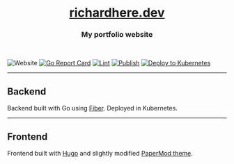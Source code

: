 <h1 align=center><a href="https://richardhere.dev/" rel="nofollow">richardhere.dev</a></h1>
<h3 align=center>My portfolio website</h3>
<br>

![Website](https://img.shields.io/website?url=https%3A%2F%2Frichardhere.dev%2F)
[![Go Report Card](https://goreportcard.com/badge/github.com/richard-on/website)](https://goreportcard.com/report/github.com/richard-on/website)
[![Lint](https://github.com/richard-on/website/actions/workflows/lint.yml/badge.svg)](https://github.com/richard-on/website/actions/workflows/lint.yml)
[![Publish](https://github.com/richard-on/website/actions/workflows/publish.yml/badge.svg?branch=master)](https://github.com/richard-on/website/actions/workflows/publish.yml)
[![Deploy to Kubernetes](https://github.com/richard-on/website/actions/workflows/k8s-deploy.yaml/badge.svg?branch=master)](https://github.com/richard-on/website/actions/workflows/k8s-deploy.yaml)

---

## Backend

Backend built with Go using [Fiber](https://github.com/gofiber/fiber). Deployed in Kubernetes.

---

## Frontend

Frontend built with [Hugo](https://github.com/gohugoio/hugo) and slightly modified [PaperMod theme](https://github.com/adityatelange/hugo-PaperMod).